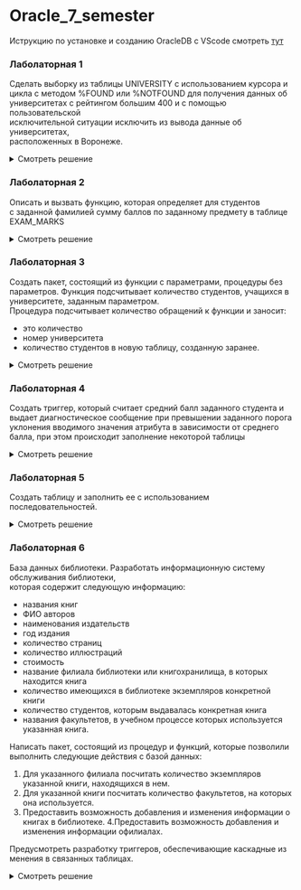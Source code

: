 # Oracle_7_semester

Иструкцию по установке и созданию OracleDB с VScode смотреть [тут](https://github.com/Niapollab/Relational-databases_7-semester/blob/master/README.md)

### Лаболаторная 1

Сделать выборку из таблицы UNIVERSITY с использованием курсора и <br/>
цикла с методом %FOUND или %NOTFOUND для получения данных об <br/>
университетах с рейтингом большим 400 и с помощью пользовательской <br/>
исключительной ситуации исключить из вывода данные об университетах, <br/>
расположенных в Воронеже.

<details>
<summary>Смотреть решение</summary>
  
```sql
SET SERVEROUTPUT ON;

DECLARE
   v_univ_id UNIVERSITY.UNIV_ID%TYPE;
   v_univ_name UNIVERSITY.UNIV_NAME%TYPE;
   v_rating UNIVERSITY.RATING%TYPE;
   v_city UNIVERSITY.CITY%TYPE;

   CURSOR university_cursor IS
      SELECT *
      FROM UNIVERSITY
      WHERE RATING > 400;

   e_voronezh_exception EXCEPTION;

BEGIN
  OPEN university_cursor;

  FETCH university_cursor INTO v_univ_id, v_univ_name, v_rating, v_city;

  WHILE university_cursor%FOUND LOOP
    BEGIN
      IF v_city <> 'ВОРОНЕЖ' THEN
        RAISE e_voronezh_exception;
      END IF;

      FETCH university_cursor INTO v_univ_id, v_univ_name, v_rating, v_city;
    EXCEPTION
      WHEN e_voronezh_exception THEN
        DBMS_OUTPUT.PUT_LINE(
         v_univ_name
         ||' '
         ||v_rating
         ||' '
         ||v_city
      );
        FETCH university_cursor INTO v_univ_id, v_univ_name, v_rating, v_city;
    END;
  END LOOP;
END;
/
```
</details>

### Лаболаторная 2

Описать и вызвать функцию, которая определяет для студентов  <br/>
с заданной фамилией сумму баллов по заданному предмету в таблице EXAM_MARKS

<details>
<summary>Смотреть решение</summary>
  
```sql
SET SERVEROUTPUT ON;

DECLARE
   student_marks_cursor SYS_REFCURSOR;
   v_student_id STUDENT.STUD_ID%TYPE;
   v_total_marks NUMBER;
BEGIN
   student_marks_cursor := get_total_marks_by_surname('СОКОЛОВ', 'ДИФ_УРАВНЕНИЯ');

   LOOP
      FETCH student_marks_cursor INTO v_student_id, v_total_marks;
      EXIT WHEN student_marks_cursor%NOTFOUND;

      DBMS_OUTPUT.PUT_LINE('Student ID: ' || v_student_id || ', Total Marks: ' || v_total_marks);
   END LOOP;

   CLOSE student_marks_cursor; 
END;
/
```
</details>

### Лаболаторная 3

Создать пакет, состоящий из функции с параметрами, процедуры без   <br/>
параметров. Функция подсчитывает количество студентов, учащихся в  <br/>
университете, заданным параметром.  <br/> 
Процедура подсчитывает количество обращений к функции и заносит: 
- это количество
- номер университета
- количество студентов
в новую таблицу, созданную заранее.

<details>
<summary>Смотреть решение</summary>
  
```sql
SET SERVEROUTPUT ON;

ACCEPT PROMT_UNIVERSITY_ID NUMBER PROMPT 'Введите ID нужного университета: ';

CREATE TABLE LAB_3_RESULT_TABLE (
  UNIV_ID INTEGER PRIMARY KEY,
  STUDENTS_COUNT INTEGER,
  CALL_COUNT INTEGER
);

CREATE OR REPLACE PACKAGE UNIVERSITY_PACKAGE AS
  FUNCTION STUDENTS_COUNT(
    UNIVERSITY_ID IN NUMBER
  ) RETURN NUMBER;

  PROCEDURE INSERT_TO_TABLE;
END;
/

CREATE OR REPLACE PACKAGE BODY UNIVERSITY_PACKAGE AS
  CALL_COUNT          INTEGER := 0;
  LAST_UNIVERSITY_ID  NUMBER;
  LAST_STUDENTS_COUNT NUMBER;

  FUNCTION STUDENTS_COUNT(
    UNIVERSITY_ID IN NUMBER
  ) RETURN NUMBER IS
    RES NUMBER;
  BEGIN
    CALL_COUNT := CALL_COUNT + 1;
    LAST_UNIVERSITY_ID := UNIVERSITY_ID;

    SELECT
      COUNT(*) INTO RES
    FROM
      STUDENT
    WHERE
      STUDENT.UNIV_ID = UNIVERSITY_ID;

    LAST_STUDENTS_COUNT := RES;
    RETURN RES;
  END;

  PROCEDURE INSERT_TO_TABLE IS
  BEGIN
    INSERT INTO LAB_3_RESULT_TABLE VALUES (
      LAST_UNIVERSITY_ID,
      LAST_STUDENTS_COUNT,
      CALL_COUNT
    );
  END;
END;
/

DECLARE
  STUDENTS_COUNT NUMBER;

BEGIN
  STUDENTS_COUNT := UNIVERSITY_PACKAGE.STUDENTS_COUNT(&PROMT_UNIVERSITY_ID);
  UNIVERSITY_PACKAGE.INSERT_TO_TABLE();
END;
/
```
</details>

### Лаболаторная 4

Создать триггер, который считает средний балл заданного студента и <br/>
выдает диагностическое сообщение при превышении заданного порога <br/>
уклонения вводимого значения атрибута в зависимости от среднего <br/>
балла, при этом происходит заполнение некоторой таблицы <br/>

<details>
<summary>Смотреть решение</summary>
  
```sql
SET SERVEROUTPUT ON;

DROP TRIGGER TRG_AVERAGE_MARK;
DELETE FROM EXAMS WHERE EXAM_ID > 100;

CREATE OR REPLACE TRIGGER TRG_AVERAGE_MARK
BEFORE INSERT OR UPDATE ON EXAMS
FOR EACH ROW
DECLARE
  v_old_average_mark NUMBER;
  v_new_average_mark NUMBER;
  v_count NUMBER;
BEGIN
  SELECT AVG(MARK), COUNT(MARK) INTO v_old_average_mark, v_count
  FROM EXAMS
  WHERE STUD_ID = :NEW.STUD_ID;

  IF v_count > 0 THEN

    v_new_average_mark := (v_old_average_mark * v_count + :NEW.MARK) / (v_count + 1);

    v_old_average_mark := ROUND(v_old_average_mark, 2);
    v_new_average_mark := ROUND(v_new_average_mark, 2);

    IF ABS(v_new_average_mark - v_old_average_mark) > 1.0 THEN
      DBMS_OUTPUT.PUT_LINE('Предупреждение: Значение нового среднего ' || v_new_average_mark ||
                           ' превышает заданный порог уклонения');
    ELSE
      DBMS_OUTPUT.PUT_LINE('Новое среднее значение ' || v_new_average_mark || ' в пределах нормы.');
    END IF;

  ELSE
    DBMS_OUTPUT.PUT_LINE('Нет оценок для студента с ID ' || :NEW.STUD_ID);
  END IF;
END;
/

INSERT INTO EXAMS (EXAM_ID, STUD_ID, SUBJ_ID, MARK, EXAM_DATE) VALUES (101, 1, 5, 21, CURRENT_DATE);
INSERT INTO EXAMS (EXAM_ID, STUD_ID, SUBJ_ID, MARK, EXAM_DATE) VALUES (102, 1, 7, 3, CURRENT_DATE);
INSERT INTO EXAMS (EXAM_ID, STUD_ID, SUBJ_ID, MARK, EXAM_DATE) VALUES (103, 2, 10, 5, CURRENT_DATE);
```
</details>

### Лаболаторная 5

Создать таблицу и заполнить ее с использованием последовательностей.

<details>
<summary>Смотреть решение</summary>
  
```sql
SET SERVEROUTPUT ON;

ACCEPT PROMT_UNIVERSITY_NAME CHAR PROMPT 'Введите название университета: ';
ACCEPT PROMT_UNIVERSITY_RATING NUMBER PROMPT 'Введите рейтинг университета: ';
ACCEPT PROMT_UNIVERSITY_CITY CHAR PROMPT 'Введите город, где находится универтитет: ';

CREATE TABLE UNIVERSITY_LAB_5 (
    UNIV_ID INTEGER PRIMARY KEY,
    UNIV_NAME CHAR(140) NOT NULL UNIQUE,
    RATING INTEGER,
    CITY CHAR(30) NOT NULL
);

-- DROP SEQUENCE UNIV_ID_SEQUENCE
-- CREATE SEQUENCE UNIV_ID_SEQUENCE START WITH 1;

-- DELETE FROM UNIVERSITY_LAB_5 WHERE UNIV_ID > 0;

BEGIN
    INSERT INTO UNIVERSITY_LAB_5 VALUES (
        UNIV_ID_SEQUENCE.NEXTVAL,
        '&PROMT_UNIVERSITY_NAME',
        &PROMT_UNIVERSITY_RATING,
        '&PROMT_UNIVERSITY_CITY'
    );
    DBMS_OUTPUT.PUT_LINE('Запись успешно добавлена.');
EXCEPTION
    WHEN DUP_VAL_ON_INDEX THEN
        DBMS_OUTPUT.PUT_LINE('Ошибка: Уникальное значение нарушено. Проверьте название университета.');
END;
/
```
</details>

### Лаболаторная 6

База данных библиотеки.
Разработать информационную систему обслуживания библиотеки,  <br/>
которая содержит следующую информацию: 
- названия книг
- ФИО авторов
- наименования издательств
- год издания
- количество страниц
- количество иллюстраций
- стоимость
- название филиала библиотеки или книгохранилища, в которых находится книга
- количество имеющихся в библиотеке экземпляров конкретной книги
- количество студентов, которым выдавалась конкретная книга
- названия факультетов, в учебном процессе которых используется указанная книга.

Написать пакет, состоящий из процедур и функций, которые позволили выполнить следующие действия с базой данных:
1. Для указанного филиала посчитать количество экземпляров указанной книги, находящихся в нем.
2. Для указанной книги посчитать количество факультетов, на которых она используется.
3. Предоставить возможность добавления и изменения информации о книгах в библиотеке.
4.Предоставить возможность добавления и изменения информации офилиалах.

Предусмотреть разработку триггеров, обеспечивающие каскадные из менения в связанных таблицах.

<details>
<summary>Смотреть решение</summary>
  <details>
  <summary>Создание</summary>
    
  ```sql
  
  ### Структура базы данных
  
  ```sql
  CREATE TABLE AUTHORS (
      AUTHOR_ID INTEGER PRIMARY KEY,
      FULL_NAME CHAR(100) NOT NULL
  );
  
  CREATE TABLE PUBLISHERS (
      PUBLISHER_ID INTEGER PRIMARY KEY,
      NAME CHAR(100) NOT NULL
  );
  
  CREATE TABLE BRANCHES (
      BRANCH_ID INTEGER PRIMARY KEY,
      NAME CHAR(100) NOT NULL
  );
  
  CREATE TABLE BOOKS (
      BOOK_ID INTEGER PRIMARY KEY,
      TITLE CHAR(150) NOT NULL,
      AUTHOR_ID INTEGER,
      PUBLISHER_ID INTEGER,
      YEAR_PUBLISHED INTEGER,
      PAGE_COUNT INTEGER,
      ILLUSTRATION_COUNT INTEGER,
      COST DECIMAL(10, 2),
      BRANCH_ID INTEGER,
      COPIES_AVAILABLE INTEGER,
      STUDENTS_BORROWED INTEGER,
      FOREIGN KEY (AUTHOR_ID) REFERENCES AUTHORS(AUTHOR_ID),
      FOREIGN KEY (PUBLISHER_ID) REFERENCES PUBLISHERS(PUBLISHER_ID),
      FOREIGN KEY (BRANCH_ID) REFERENCES BRANCHES(BRANCH_ID)
  );
  
  CREATE TABLE FACULTIES (
      FACULTY_ID INTEGER PRIMARY KEY,
      NAME CHAR(100) NOT NULL
  );
  
  CREATE TABLE BOOK_FACULTY (
      BOOK_ID INTEGER,
      FACULTY_ID INTEGER,
      PRIMARY KEY (BOOK_ID, FACULTY_ID),
      FOREIGN KEY (BOOK_ID) REFERENCES BOOKS(BOOK_ID),
      FOREIGN KEY (FACULTY_ID) REFERENCES FACULTIES(FACULTY_ID)
  );
  
  ### Пакет PL/SQL
  
  SET SERVEROUTPUT ON;
  
  CREATE OR REPLACE PACKAGE library_management AS
      FUNCTION count_copies_in_branch(book_id INTEGER, branch_id INTEGER) RETURN INTEGER;
      FUNCTION count_faculties_using_book(book_id INTEGER) RETURN INTEGER;
      PROCEDURE add_or_update_book(
          book_id IN OUT INTEGER,
          title IN CHAR,
          author_id IN INTEGER,
          publisher_id IN INTEGER,
          year_published IN INTEGER,
          page_count IN INTEGER,
          illustration_count IN INTEGER,
          cost IN DECIMAL,
          branch_id IN INTEGER,
          copies_available IN INTEGER,
          students_borrowed IN INTEGER);
      PROCEDURE add_or_update_branch(
          branch_id IN OUT INTEGER,
          name IN CHAR);
  END library_management;
  /
  
  CREATE OR REPLACE PACKAGE BODY library_management AS
      FUNCTION count_copies_in_branch(book_id INTEGER, branch_id INTEGER) RETURN INTEGER IS
          copies_count INTEGER;
      BEGIN
          SELECT SUM(COPIES_AVAILABLE) INTO copies_count
          FROM BOOKS
          WHERE BOOK_ID = book_id AND BRANCH_ID = branch_id;
    
          RETURN NVL(copies_count, 0);
      EXCEPTION
          WHEN NO_DATA_FOUND THEN
              RETURN 0;
      END count_copies_in_branch;
  
      FUNCTION count_faculties_using_book(book_id INTEGER) RETURN INTEGER IS
          faculties_count INTEGER;
      BEGIN
          SELECT COUNT(DISTINCT FACULTY_ID) INTO faculties_count
          FROM BOOK_FACULTY
          WHERE BOOK_ID = book_id;
          RETURN faculties_count;
      EXCEPTION
          WHEN NO_DATA_FOUND THEN
              RETURN 0;
      END count_faculties_using_book;
  
      PROCEDURE add_or_update_book(
          book_id IN OUT INTEGER,
          title IN CHAR,
          author_id IN INTEGER,
          publisher_id IN INTEGER,
          year_published IN INTEGER,
          page_count IN INTEGER,
          illustration_count IN INTEGER,
          cost IN DECIMAL,
          branch_id IN INTEGER,
          copies_available IN INTEGER,
          students_borrowed IN INTEGER) IS
      BEGIN
          IF book_id IS NULL THEN
              INSERT INTO BOOKS (TITLE, AUTHOR_ID, PUBLISHER_ID, YEAR_PUBLISHED, PAGE_COUNT,
                  ILLUSTRATION_COUNT, COST, BRANCH_ID, COPIES_AVAILABLE, STUDENTS_BORROWED)
              VALUES (title, author_id, publisher_id, year_published, page_count,
                  illustration_count, cost, branch_id, copies_available, students_borrowed)
              RETURNING BOOK_ID INTO book_id;
          ELSE
              UPDATE BOOKS SET
                  TITLE = title,
                  AUTHOR_ID = author_id,
                  PUBLISHER_ID = publisher_id,
                  YEAR_PUBLISHED = year_published,
                  PAGE_COUNT = page_count,
                  ILLUSTRATION_COUNT = illustration_count,
                  COST = cost,
                  BRANCH_ID = branch_id,
                  COPIES_AVAILABLE = copies_available,
                  STUDENTS_BORROWED = students_borrowed
              WHERE BOOK_ID = book_id;
          END IF;
      END add_or_update_book;
  
      PROCEDURE add_or_update_branch(
          branch_id IN OUT INTEGER,
          name IN CHAR) IS
      BEGIN
          IF branch_id IS NULL THEN
              INSERT INTO BRANCHES (NAME) VALUES (name)
              RETURNING BRANCH_ID INTO branch_id;
          ELSE
              UPDATE BRANCHES SET NAME = name WHERE BRANCH_ID = branch_id;
          END IF;
      END add_or_update_branch;
  END library_management;
  /
  
  ### Триггеры
  
  
    CREATE OR REPLACE TRIGGER trg_update_copies
    AFTER INSERT OR UPDATE ON BOOKS
    FOR EACH ROW
    BEGIN
        DBMS_OUTPUT.PUT_LINE('Книга ' || :NEW.title || ' (ID: ' || :NEW.book_id || ') успешно добавлена или обновлена.');
        DBMS_OUTPUT.PUT_LINE('Автор: ' || :NEW.author_id || ', Издатель: ' || :NEW.publisher_id || ', Год издания: ' || :NEW.year_published || ', Количество страниц: ' || :NEW.page_count);
        DBMS_OUTPUT.PUT_LINE('Стоимость: ' || :NEW.cost || ', Доступные копии: ' || :NEW.copies_available);
    END;
    /
    
    CREATE OR REPLACE TRIGGER trg_update_copies_available
    BEFORE UPDATE OF students_borrowed ON BOOKS
    FOR EACH ROW
    BEGIN
        :NEW.copies_available := :OLD.copies_available - (:NEW.students_borrowed - :OLD.students_borrowed);
    END;
    /
  ```
  </details>
  <details>
  <summary>Заполнение данными</summary>
    
  ```sql
  -- Populate AUTHORS
  INSERT INTO AUTHORS (AUTHOR_ID, FULL_NAME) VALUES (1, 'George Orwell');
  INSERT INTO AUTHORS (AUTHOR_ID, FULL_NAME) VALUES (2, 'J.K. Rowling');
  INSERT INTO AUTHORS (AUTHOR_ID, FULL_NAME) VALUES (3, 'J.R.R. Tolkien');
  
  -- Populate PUBLISHERS
  INSERT INTO PUBLISHERS (PUBLISHER_ID, NAME) VALUES (1, 'Harvill Secker');
  INSERT INTO PUBLISHERS (PUBLISHER_ID, NAME) VALUES (2, 'Bloomsbury');
  INSERT INTO PUBLISHERS (PUBLISHER_ID, NAME) VALUES (3, 'HarperCollins');
  
  -- Populate BRANCHES
  INSERT INTO BRANCHES (BRANCH_ID, NAME) VALUES (1, 'Main Branch');
  INSERT INTO BRANCHES (BRANCH_ID, NAME) VALUES (2, 'West Branch');
  INSERT INTO BRANCHES (BRANCH_ID, NAME) VALUES (3, 'East Branch');
  
  -- Populate BOOKS
  INSERT INTO BOOKS (BOOK_ID, TITLE, AUTHOR_ID, PUBLISHER_ID, YEAR_PUBLISHED, PAGE_COUNT, ILLUSTRATION_COUNT, COST, BRANCH_ID, COPIES_AVAILABLE, STUDENTS_BORROWED)
  VALUES (2, 'Harry Potter and the Philosopher''s Stone', 2, 2, 1997, 223, 8, 20.99, 2, 8, 5);
  
  INSERT INTO BOOKS (BOOK_ID, TITLE, AUTHOR_ID, PUBLISHER_ID, YEAR_PUBLISHED, PAGE_COUNT, ILLUSTRATION_COUNT, COST, BRANCH_ID, COPIES_AVAILABLE, STUDENTS_BORROWED)
  VALUES (3, 'The Hobbit', 3, 3, 1937, 310, 3, 12.50, 3, 2, 1);
  
  -- Populate FACULTIES
  INSERT INTO FACULTIES (FACULTY_ID, NAME) VALUES (1, 'Literature');
  INSERT INTO FACULTIES (FACULTY_ID, NAME) VALUES (2, 'Science');
  INSERT INTO FACULTIES (FACULTY_ID, NAME) VALUES (3, 'Arts');
  
  -- Populate BOOK_FACULTY
  INSERT INTO BOOK_FACULTY (BOOK_ID, FACULTY_ID) VALUES (1, 1);
  INSERT INTO BOOK_FACULTY (BOOK_ID, FACULTY_ID) VALUES (2, 1);
  INSERT INTO BOOK_FACULTY (BOOK_ID, FACULTY_ID) VALUES (2, 2);
  INSERT INTO BOOK_FACULTY (BOOK_ID, FACULTY_ID) VALUES (3, 3);
  ```
  </details>

  <details>
  <summary>Тестирование</summary>
    
  ```sql
SET SERVEROUTPUT ON;


DECLARE
    copies_count INTEGER;
BEGIN
    copies_count := library_management.count_copies_in_branch(book_id => 1, branch_id => 2);
    DBMS_OUTPUT.PUT_LINE('Количество экземпляров книги в филиале: ' || copies_count);
END;
/

DECLARE
    faculties_count INTEGER;
BEGIN
    faculties_count := library_management.count_faculties_using_book(book_id => 1);
    DBMS_OUTPUT.PUT_LINE('Количество факультетов, использующих книгу: ' || faculties_count);

    UPDATE BOOKS 
    SET students_borrowed = 4 
    WHERE BOOK_ID = 1;
END;
/

DECLARE
    copies_count INTEGER;
BEGIN
    copies_count := library_management.count_copies_in_branch(book_id => 1, branch_id => 2);
    DBMS_OUTPUT.PUT_LINE('Количество экземпляров книги в филиале: ' || copies_count);

    UPDATE BOOKS 
    SET students_borrowed = 3
    WHERE BOOK_ID = 1;
END;
/
  ```
  </details>

</details>
